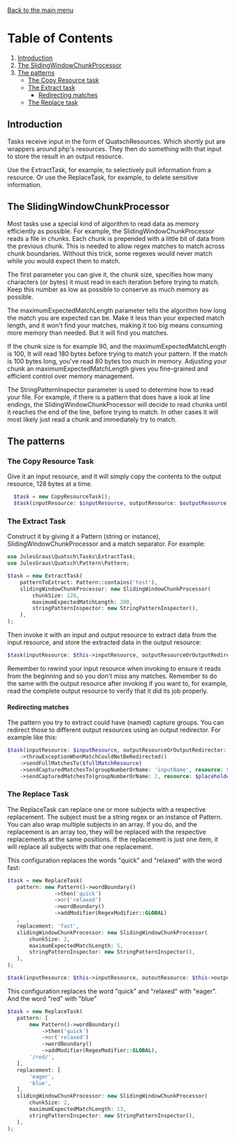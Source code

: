 [Back to the main menu](../../README.md)

# Table of Contents

1. [Introduction](#introduction)
2. [The SlidingWindowChunkProcessor](#the-slidingwindowchunkprocessor)
3. [The patterns](#the-patterns)
   - [The Copy Resource task](#the-copy-resource-task)
   - [The Extract task](#the-extract-task)
     - [Redirecting matches](#redirecting-matches)
   - [The Replace task](#the-replace-task)

## Introduction

Tasks receive input in the form of QuatschResources. Which shortly put are
wrappers around php's resources. They then do something with that input to
store the result in an output resource.

Use the ExtractTask, for example, to selectively pull information from a 
resource. Or use the ReplaceTask, for example, to delete sensitive information.

## The SlidingWindowChunkProcessor
Most tasks use a special kind of algorithm to read data as memory efficiently as possible.
For example, the SlidingWindowChunkProcessor reads a file in chunks. Each chunk is prepended
with a little bit of data from the previous chunk. This is needed to allow regex matches to
match across chunk boundaries. Without this trick, some regexes would never match while you
would expect them to match. 

The first parameter you can give it, the chunk size, specifies how many characters (or bytes)
it must read in each iteration before trying to match. Keep this number as low as possible to
conserve as much memory as possible.

The maximumExpectedMatchLength parameter tells the algorithm
how long the match you are expected can be. Make it less than your expected match length, and
it won't find your matches, making it too big means consuming more memory than needed. But it will
find you matches.

If the chunk size is for example 90, and the maximumExpectedMatchLength is 100, It will read 180 bytes before
trying to match your pattern. If the match is 100 bytes long, you've read 80 bytes too much in memory.
Adjusting your chunk an maximumExpectedMatchLength gives you fine-grained and efficient control over memory management.

The StringPatternInspector parameter is used to determine how to read your file.
For example, if there is a pattern that does have a look at line endings, the SlidingWindowChunkProcessor
will decide to read chunks until it reaches the end of the line, before trying to match.
In other cases it will most likely just read a chunk and immediately try to match.

## The patterns
### The Copy Resource Task
Give it an input resource, and it will simply copy the contents to the
output resource, 128 bytes at a time.

```php
  $task = new CopyResourceTask();
  $task(inputResource: $inputResource, outputResource: $outputResource);
```

### The Extract Task
Construct it by giving it a Pattern (string or instance), SlidingWindowChunkProcessor
and a match separator. For example:

```php
use JulesGraus\Quatsch\Tasks\ExtractTask;
use JulesGraus\Quatsch\Pattern\Pattern;

$task = new ExtractTask(
    patternToExtract: Pattern::contains('test'),
    slidingWindowChunkProcessor: new SlidingWindowChunkProcessor(
        chunkSize: 128,
        maximumExpectedMatchLength: 200,
        stringPatternInspector: new StringPatternInspector(),
    ),
);
```

Then invoke it with an input and output resource to extract data from the input resource, and
store the extracted data in the output resource:

```php
$task(inputResource: $this->inputResource, outputResourceOrOutputRedirector: $this->outputResource);
```

Remember to rewind your input resource when invoking to ensure it reads from the beginning and
so you don't miss any matches. Remember to do the same with the output resource after invoking if you
want to, for example, read the complete output resource to verify that it did its job properly.

#### Redirecting matches
The pattern you try to extract could have (named) capture groups. You can redirect those to different output resources
using an output redirector. For example like this:

```php
$task(inputResource: $inputResource, outputResourceOrOutputRedirector: new OutputRedirector()
    ->throwExceptionWhenMatchCouldNotBeRedirected()
    ->sendFullMatchesTo($fullMatchResource)
    ->sendCapturedMatchesTo(groupNumberOrName: 'inputName', resource: $nameResource)
    ->sendCapturedMatchesTo(groupNumberOrName: 2, resource: $placeholderResource));
```

### The Replace Task
The ReplaceTask can replace one or more subjects with a respective replacement.
The subject must be a string regex or an instance of Pattern. You can also wrap multiple
subjects in an array. If you do, and the replacement is an array too, they will be replaced
with the respective replacements at the same positions. If the replacement is just one item,
it will replace all subjects with that one replacement.

This configuration replaces the words "quick" and "relaxed" with the word fast:
```php
$task = new ReplaceTask(
   pattern: new Pattern()->wordBoundary()
               ->then('quick')
               ->or('relaxed')
               ->wordBoundary()
               ->addModifier(RegexModifier::GLOBAL)
   ,
   replacement: 'fast',
   slidingWindowChunkProcessor: new SlidingWindowChunkProcessor(
       chunkSize: 2,
       maximumExpectedMatchLength: 5,
       stringPatternInspector: new StringPatternInspector(),
   ),
);

$task(inputResource: $this->inputResource, outoutResource: $this->outputResource);
```

This configuration replaces the word "quick" and "relaxed" with "eager". And the word "red" with "blue"
```php
$task = new ReplaceTask(
   pattern: [
       new Pattern()->wordBoundary()
           ->then('quick')
           ->or('relaxed')
           ->wordBoundary()
           ->addModifier(RegexModifier::GLOBAL),
       '/red/',
   ],
   replacement: [
       'eager',
       'blue',
   ],
   slidingWindowChunkProcessor: new SlidingWindowChunkProcessor(
       chunkSize: 2,
       maximumExpectedMatchLength: 13,
       stringPatternInspector: new StringPatternInspector(),
   ),
);
```
